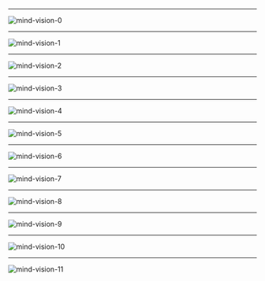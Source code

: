 - ---------------------------------------------------------------------------------------------------------
![mind-vision-0](https://raw.githubusercontent.com/xpqx/software-design/main/ai_mind_vision/files/mind_vision_0.png)
- ---------------------------------------------------------------------------------------------------------
![mind-vision-1](https://raw.githubusercontent.com/xpqx/softwareEngineering/master/define_your_own_software/mind_vision/files/mind_vision_1.png)
- ---------------------------------------------------------------------------------------------------------
![mind-vision-2](https://raw.githubusercontent.com/xpqx/softwareEngineering/master/define_your_own_software/mind_vision/files/mind_vision_2.png)
- ---------------------------------------------------------------------------------------------------------
![mind-vision-3](https://raw.githubusercontent.com/xpqx/softwareEngineering/master/define_your_own_software/mind_vision/files/mind_vision_3.png)
- ---------------------------------------------------------------------------------------------------------
![mind-vision-4](https://raw.githubusercontent.com/xpqx/softwareEngineering/master/define_your_own_software/mind_vision/files/mind_vision_4.png)
- -----------------------------------------------------------------------------------------------------------
![mind-vision-5](https://raw.githubusercontent.com/xpqx/softwareEngineering/master/define_your_own_software/mind_vision/files/mind_vision_5.png)
- ------------------------------------------------------------------------------------------------------------
![mind-vision-6](https://raw.githubusercontent.com/xpqx/softwareEngineering/master/define_your_own_software/mind_vision/files/mind_vision_6.png)
- ------------------------------------------------------------------------------------------------------------
![mind-vision-7](https://raw.githubusercontent.com/xpqx/softwareEngineering/master/define_your_own_software/mind_vision/files/mind_vision_7.png)
- --------------------------------------------------------------------------------------------------------------
![mind-vision-8](https://raw.githubusercontent.com/xpqx/softwareEngineering/master/define_your_own_software/mind_vision/files/mind_vision_8.png)
- --------------------------------------------------------------------------------------------------------------
 ![mind-vision-9](https://raw.githubusercontent.com/xpqx/softwareEngineering/master/define_your_own_software/mind_vision/files/mind_vision_9.png)
- --------------------------------------------------------------------------------------------------------------
![mind-vision-10](https://raw.githubusercontent.com/xpqx/softwareEngineering/master/define_your_own_software/mind_vision/files/mind_vision_10.png)
- ------------------------------------------------------------------------------------------------------------------
![mind-vision-11](https://raw.githubusercontent.com/xpqx/softwareEngineering/master/define_your_own_software/mind_vision/files/mind_vision_11.png)
